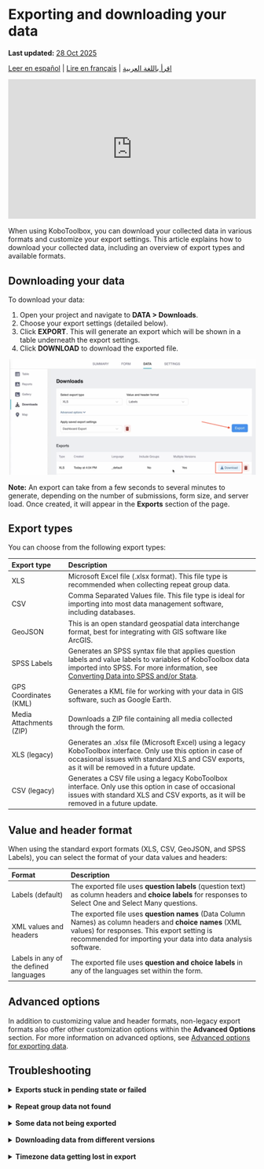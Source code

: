 # Exporting and downloading your data
**Last updated:** <a href="https://github.com/kobotoolbox/docs/blob/c8c238efa59b04f403f13c150b018e1807c66d5c/source/export_download.md" class="reference">28 Oct 2025</a>

<a href="es/export_download.html">Leer en español</a> | <a href="fr/export_download.html">Lire en français</a> | <a href="ar/export_download.html">اقرأ باللغة العربية</a>

<iframe src="https://www.youtube.com/embed/bXzwvvnhj7U" style="width: 100%; aspect-ratio: 16 / 9; height: auto; border: 0;" title="YouTube video player" frameborder="0" allow="accelerometer; autoplay; clipboard-write; encrypted-media; gyroscope; picture-in-picture; web-share" allowfullscreen></iframe>

When using KoboToolbox, you can download your collected data in various formats and customize your export settings. This article explains how to download your collected data, including an overview of export types and available formats.

## Downloading your data

To download your data:

1. Open your project and navigate to **DATA > Downloads**.
2. Choose your export settings (detailed below).
3. Click **EXPORT**. This will generate an export which will be shown in a table underneath the export settings.
4. Click **DOWNLOAD** to download the exported file.

![Exporting data example](images/export_download/export.png)

<p class="note">
    <strong>Note:</strong> An export can take from a few seconds to several minutes to generate, depending on the number of submissions, form size, and server load. Once created, it will appear in the <strong>Exports</strong> section of the page.
</p>

## Export types

You can choose from the following export types:

| **Export type**    | **Description**                                |
| :----------------- | :--------------------------------------------- |
| XLS               | Microsoft Excel file (.xlsx format). This file type is recommended when collecting repeat group data.                                  |
| CSV      | Comma Separated Values file. This file type is ideal for importing into most data management software, including databases.                                  |
| GeoJSON           | This is an open standard geospatial data interchange format, best for integrating with GIS software like ArcGIS.            |
| SPSS Labels           | Generates an SPSS syntax file that applies question labels and value labels to variables of KoboToolbox data imported into SPSS. For more information, see <a href="https://support.kobotoolbox.org/converting_to_spss_and_stata.html">Converting Data into SPSS and/or Stata</a>.         |
| GPS Coordinates (KML)               | Generates a KML file for working with your data in GIS software, such as Google Earth.                               |
| Media Attachments (ZIP)               |  Downloads a ZIP file containing all media collected through the form.                               |
| XLS (legacy)              | Generates an .xlsx file (Microsoft Excel) using a legacy KoboToolbox interface. Only use this option in case of occasional issues with standard XLS and CSV exports, as it will be removed in a future update.                                  |
| CSV (legacy)               | Generates a CSV file using a legacy KoboToolbox interface. Only use this option in case of occasional issues with standard XLS and CSV exports, as it will be removed in a future update.                                  |

## Value and header format

When using the standard export formats (XLS, CSV, GeoJSON, and SPSS Labels), you can select the format of your data values and headers:

| **Format**    | **Description**                                |
| :----------------- | :--------------------------------------------- |
| Labels (default)               | The exported file uses <strong>question labels</strong> (question text) as column headers and <strong>choice labels</strong> for responses to Select One and Select Many questions.                                  |
| XML values and headers      | The exported file uses <strong>question names</strong> (Data Column Names) as column headers and <strong>choice names</strong> (XML values) for responses. This export setting is recommended for importing your data into data analysis software.                                  |
| Labels in any of the defined languages           | The exported file uses <strong>question and choice labels</strong> in any of the languages set within the form.            |

## Advanced options

In addition to customizing value and header formats, non-legacy export formats also offer other customization options within the **Advanced Options** section. For more information on advanced options, see [Advanced options for exporting data](https://support.kobotoolbox.org/advanced_export.html).

## Troubleshooting

<details>
    <summary><strong>Exports stuck in pending state or failed</strong></summary>
    
Export time depends on the number of submissions, form complexity, and current server load. If exports remain in a pending state for an extended period:
- Remove the stuck exports by clicking the <i class="k-icon-trash"></i> <strong>trash icon.</strong>
- Retry the export by clicking the <strong>EXPORT</strong> button again.
- Avoid creating multiple exports rapidly, as this can overload the server and reduce performance for all users.

<p class="note">
    <strong>Note:</strong> Exports will time out and show as <strong>failed</strong> after 30 minutes. This server-level limit may require you to filter the number of submissions included in the export to complete within the allowed time. An example of how to do this is discussed in the <a href="https://community.kobotoolbox.org/t/how-to-download-data-between-two-dates-from-date-to-date/25569/4">Community Forum</a>.
</p>

If you continue to experience issues exporting your data, please post in the <a href="https://community.kobotoolbox.org/">Community Forum</a>.
</details>

<br>

<details>
    <summary><strong>Repeat group data not found</strong></summary>
Only the <b>XLS format</b> supports repeat group data. Each repeat group will be exported <strong>as a separate sheet</strong> in the exported file. CSV downloads will only provide the main data, without repeat group data. 
<br><br>
For more information about exporting and using repeat group data, see <a href="https://support.kobotoolbox.org/managing_repeat_groups.html">Managing repeat group data</a>.    
</details>

<br>

<details>
    <summary><strong>Some data not being exported</strong></summary>
    If some of your data is not being exported, check the <a href="https://support.kobotoolbox.org/advanced_export.html">advanced options</a>. For example, ensure that data from all versions of your form are selected for export.
</details>

<br>

<details>
    <summary><strong>Downloading data from different versions</strong></summary>
    When downloading data that includes multiple form versions, you may encounter changes in the format of your data files. 
</details>

<br>

<details>
    <summary><strong>Timezone data getting lost in export</strong></summary>
    Excel time formats do not support timezone data. Therefore, any timezone data in the response value will be removed during XLS export. To retain this information, check the option to export dates as text values. 
<br><br>
For more information on this setting, see <a href="https://support.kobotoolbox.org/advanced_export.html">Advanced options for exporting data</a>.
</details>
